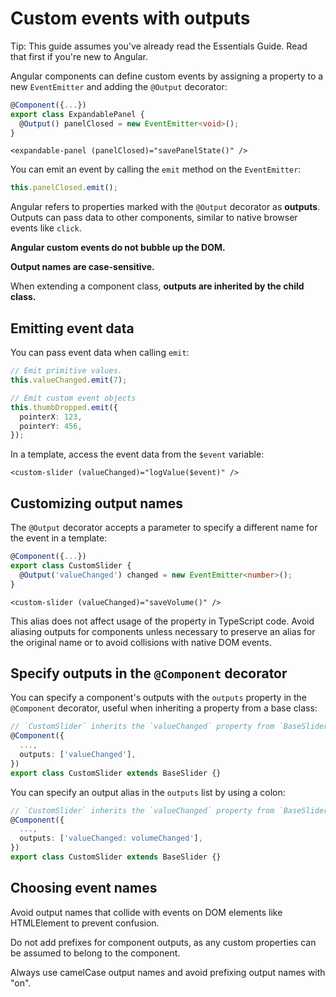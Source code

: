# Custom events with outputs

Tip: This guide assumes you've already read the Essentials Guide. Read that first if you're new to Angular.

Angular components can define custom events by assigning a property to a new `EventEmitter` and adding the `@Output` decorator:

```typescript
@Component({...})
export class ExpandablePanel {
  @Output() panelClosed = new EventEmitter<void>();
}
```

```angular-html
<expandable-panel (panelClosed)="savePanelState()" />
```

You can emit an event by calling the `emit` method on the `EventEmitter`:

```typescript
this.panelClosed.emit();
```

Angular refers to properties marked with the `@Output` decorator as **outputs**. Outputs can pass data to other components, similar to native browser events like `click`.

**Angular custom events do not bubble up the DOM.**

**Output names are case-sensitive.**

When extending a component class, **outputs are inherited by the child class.**

## Emitting event data

You can pass event data when calling `emit`:

```typescript
// Emit primitive values.
this.valueChanged.emit(7);

// Emit custom event objects
this.thumbDropped.emit({
  pointerX: 123,
  pointerY: 456,
});
```

In a template, access the event data from the `$event` variable:

```angular-html
<custom-slider (valueChanged)="logValue($event)" />
```

## Customizing output names

The `@Output` decorator accepts a parameter to specify a different name for the event in a template:

```typescript
@Component({...})
export class CustomSlider {
  @Output('valueChanged') changed = new EventEmitter<number>();
}
```

```angular-html
<custom-slider (valueChanged)="saveVolume()" />
```

This alias does not affect usage of the property in TypeScript code. Avoid aliasing outputs for components unless necessary to preserve an alias for the original name or to avoid collisions with native DOM events.

## Specify outputs in the `@Component` decorator

You can specify a component's outputs with the `outputs` property in the `@Component` decorator, useful when inheriting a property from a base class:

```typescript
// `CustomSlider` inherits the `valueChanged` property from `BaseSlider`.
@Component({
  ...,
  outputs: ['valueChanged'],
})
export class CustomSlider extends BaseSlider {}
```

You can specify an output alias in the `outputs` list by using a colon:

```typescript
// `CustomSlider` inherits the `valueChanged` property from `BaseSlider`.
@Component({
  ...,
  outputs: ['valueChanged: volumeChanged'],
})
export class CustomSlider extends BaseSlider {}
```

## Choosing event names

Avoid output names that collide with events on DOM elements like HTMLElement to prevent confusion. 

Do not add prefixes for component outputs, as any custom properties can be assumed to belong to the component.

Always use camelCase output names and avoid prefixing output names with "on".